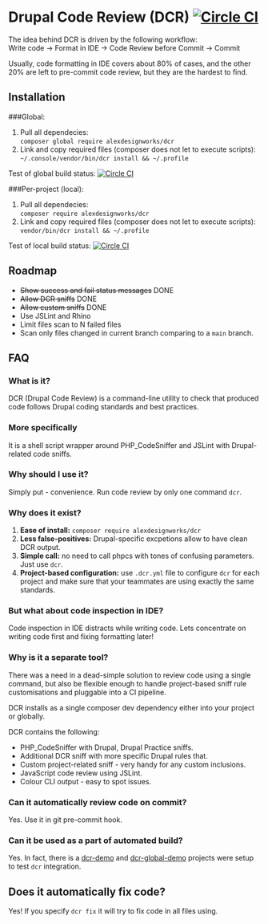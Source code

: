 # Drupal Code Review (DCR) [![Circle CI](https://circleci.com/gh/alexdesignworks/dcr.svg?style=svg)](https://circleci.com/gh/alexdesignworks/dcr)

The idea behind DCR is driven by the following workflow:<br/>
Write code -> Format in IDE -> Code Review before Commit -> Commit

Usually, code formatting in IDE covers about 80% of cases, and the other 20% are left to pre-commit code review, but they are the hardest to find.

## Installation
###Global:
1. Pull all dependecies:<br/>`composer global require alexdesignworks/dcr`
2. Link and copy required files (composer does not let to execute scripts):<br/>`~/.console/vendor/bin/dcr install && ~/.profile`

Test of global build status: [![Circle CI](https://circleci.com/gh/alexdesignworks/dcr-global-demo.svg?style=svg)](https://circleci.com/gh/alexdesignworks/dcr-global-demo)

###Per-project (local):
1. Pull all dependecies:<br/>`composer require alexdesignworks/dcr`
2. Link and copy required files (composer does not let to execute scripts):<br/>`vendor/bin/dcr install && ~/.profile`

Test of local build status: [![Circle CI](https://circleci.com/gh/alexdesignworks/dcr-demo.svg?style=svg)](https://circleci.com/gh/alexdesignworks/dcr-demo)

## Roadmap
* <del>Show success and fail status messages</del> DONE
* <del>Allow DCR sniffs</del> DONE
* <del>Allow custom sniffs</del> DONE
* Use JSLint and Rhino
* Limit files scan to N failed files
* Scan only files changed in current branch comparing to a `main` branch.

## FAQ
### What is it?
DCR (Drupal Code Review) is a command-line utility to check that produced code follows Drupal coding standards and best practices.

### More specifically
It is a shell script wrapper around PHP_CodeSniffer and JSLint with Drupal-related code sniffs.

### Why should I use it?
Simply put - convenience. Run code review by only one command `dcr`.

### Why does it exist?
1. **Ease of install:** `composer require alexdesignworks/dcr`
2. **Less false-positives:** Drupal-specific excpetions allow to have clean DCR output.
3. **Simple call:** no need to call phpcs with tones of confusing parameters. Just use `dcr`.
4. **Project-based configuration:** use `.dcr.yml` file to configure `dcr` for each project and make sure that your teammates are using exactly the same standards.

### But what about code inspection in IDE?
Code inspection in IDE distracts while writing code. Lets concentrate on writing code first and fixing formatting later!

### Why is it a separate tool?
There was a need in a dead-simple solution to review code using a single command, but also be flexible enough to handle project-based sniff rule customisations and pluggable into a CI pipeline.

DCR installs as a single composer dev dependency either into your project or globally.

DCR contains the following:

* PHP_CodeSniffer with Drupal, Drupal Practice sniffs.
* Additional DCR sniff with more specific Drupal rules that.
* Custom project-related sniff - very handy for any custom inclusions.
* JavaScript code review using JSLint.
* Colour CLI output - easy to spot issues.

### Can it automatically review code on commit?
Yes. Use it in git pre-commit hook.

### Can it be used as a part of automated build?
Yes. In fact, there is a [dcr-demo](https://github.com/alexdesignworks/dcr-demo) and [dcr-global-demo](https://github.com/alexdesignworks/dcr-global-demo) projects were setup to test `dcr` integration.

## Does it automatically fix code?
Yes! If you specify `dcr fix` it will try to fix code in all files using.

